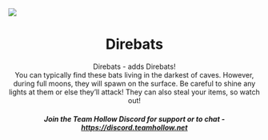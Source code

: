 <img align="center" src="https://direbats.teamhollow.net/assets/docs/direbat/showcase.png">

<h1 align="center">
    Direbats
</h1>

<p align="center">
    Direbats - adds Direbats!
    <br>
    You can typically find these bats living in the darkest of caves. However, during full moons, they will spawn on the surface. Be careful to shine any lights at them or else they’ll attack! They can also steal your items, so watch out!
</p>

<h5 align="center">
    Join the Team Hollow Discord for support or to chat - <a href="https://discord.teamhollow.net">https://discord.teamhollow.net</a>
</h5>
